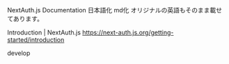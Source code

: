 NextAuth.js Documentation
日本語化 md化
オリジナルの英語もそのまま載せてあります。

Introduction | NextAuth.js
https://next-auth.js.org/getting-started/introduction


develop
